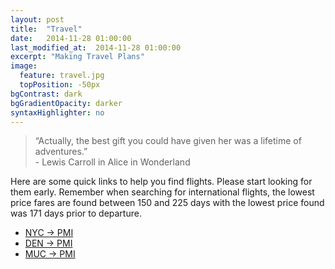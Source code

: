 ```yaml
---
layout: post
title:  "Travel"
date:   2014-11-28 01:00:00
last_modified_at:  2014-11-28 01:00:00
excerpt: "Making Travel Plans"
image:
  feature: travel.jpg
  topPosition: -50px
bgContrast: dark
bgGradientOpacity: darker
syntaxHighlighter: no
---
```

<blockquote class="largeQuote">“Actually, the best gift you could have given her was a lifetime of adventures.” <br/>- Lewis Carroll in Alice in Wonderland</blockquote>
Here are some quick links to help you find flights. Please start looking for them early. 
Remember when searching for international flights, 
the lowest price fares are found between 150 and 225 days with the lowest price 
found was 171 days prior to departure.

- [NYC -> PMI](https://www.kayak.com/flights/NYC-PMI/2016-06-17-flexible/2016-06-26-flexible)
- [DEN -> PMI](https://www.kayak.com/flights/DEN-PMI/2016-06-17-flexible/2016-06-26-flexible)
- [MUC -> PMI](https://www.kayak.com/flights/MUC-PMI/2016-06-17-flexible/2016-06-26-flexible)

